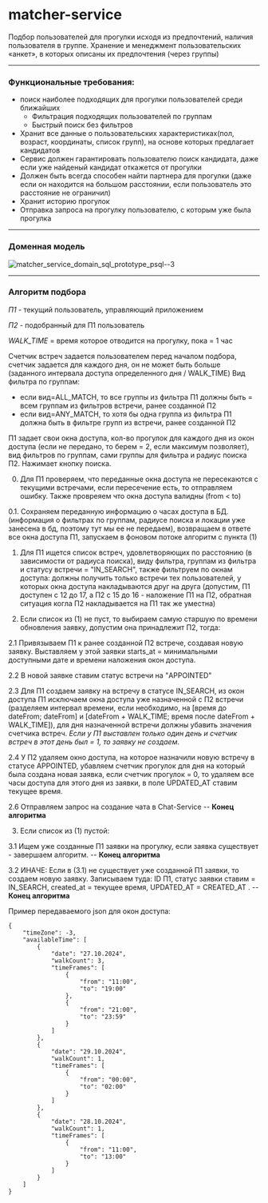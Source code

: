 # matcher-service
Подбор пользователей для прогулки исходя из предпочтений, наличия пользователя в группе. Хранение и менеджмент пользовательских «анкет», в которых описаны их предпочтения (через группы)

---
### Функциональные требования:

- поиск наиболее подходящих для прогулки пользователей среди ближайших
    - Фильтрация подходящих пользователей по группам
    - Быстрый поиск без фильтров
- Хранит все данные о пользовательских характеристиках(пол, возраст, координаты, список групп), на основе которых предлагает кандидатов
- Сервис должен гарантировать пользователю поиск кандидата, даже если уже найденый кандидат откажется от прогулки
- Должен быть всегда способен найти партнера для прогулки (даже если он находится на большом расстоянии, если пользователь это расстояние не ограничил)
- Хранит историю прогулок
- Отправка запроса на прогулку пользователю, с которым уже была прогулка

---
### Доменная модель

![matcher_service_domain_sql_prototype_psql--3](https://github.com/user-attachments/assets/a8e5f7c9-0ef5-4a41-b967-c1efa8885ab1)


---
### Алгоритм подбора
_П1_ - текущий пользователь, управляющий приложением

_П2_ - подобранный для П1 пользователь

_WALK_TIME_ = время которое отводится на прогулку, пока = 1 час

Счетчик встреч задается пользователем перед началом подбора, счетчик задается для каждого дня, он не может быть больше (заданного интервала доступа определенного дня / WALK_TIME) 
Вид фильтра по группам:
- если вид=ALL_MATCH, то все группы из фильтра П1 должны быть = всем группам из фильтров встречи, ранее созданной П2
- если вид=ANY_MATCH, то хотя бы одна группа из фильтра П1 должна быть в фильтре групп из встречи, ранее созданной П2

П1 задает свои окна доступа, кол-во прогулок для каждого дня из окон доступа (если не передано, то берем = 2, если максимум позволяет), вид фильтров по группам, сами группы для фильтра и радиус поиска П2. Нажимает кнопку поиска.

0. Для П1 проверяем, что переданные окна доступа не пересекаются с текущими встречами, если пересечение есть, то отправляем ошибку. Также провреяем что окна доступа валидны (from < to)


0.1. Сохраняем переданную информацию о часах доступа в БД. (информация о фильтрах по группам, радиусе поиска и локации уже занесена в бд, поэтому тут мы ее не передаем), возвращаем в ответе все окна доступа П1, запускаем в фоновом потоке алгоритм с пункта (1)

1. Для П1 ищется список встреч, удовлетворяющих по расстоянию (в зависимости от радиуса поиска), виду фильтра, группам из фильтра и статусу встречи = "IN_SEARCH", также фильтруем по окнам доступа: должны получить только встречи тех пользователей, у которых окна доступа накладываются друг на друга (допустим, П1 доступен с 12 до 17, а П2 c 15 до 16 - наложение П1 на П2, обратная ситуация когла П2 накладывается на П1 так же уместна)

2. Если список из (1) не пуст, то выбираем самую старшую по времени обновления заявку, допустим она принадлежит П2, тогда:

2.1  Привязываем П1 к ранее созданной П2 встрече, создавая новую заявку. Выставляем у этой заявки starts_at = минимальными доступными дате и времени наложения окон доступа. 

2.2  В новой заявке ставим статус встречи на "APPOINTED"

2.3 Для П1 создаем заявку на встречу в статусе IN_SEARCH, из окон доступа П1 исключаем окна доступа уже назначенной с П2 встречи (разделяем интервал времени, если необходимо, на [время до dateFrom; dateFrom] и [dateFrom + WALK_TIME; время после dateFrom + WALK_TIME]), для дня назначенной встречи должны убавить значения счетчика встреч. _Если у П1 выставлен только один день и счетчик встреч в этот день был = 1, то заявку не создаем_. 

2.4  У П2 удаляем окно доступа, на которое назначили новую встречу в статусе APPOINTED, убавляем счетчик прогулок для дня на который была создана новая заявка, если счетчик прогулок = 0, то удаляем все часы доступа для этого дня из заявки, в поле UPDATED_AT ставим текущее время.

2.6  Отправляем запрос на создание чата в Chat-Service -- **Конец алгоритма**

3. Если список из (1) пустой:

3.1 Ищем уже созданные П1 заявки на прогулку, если заявка существует - завершаем алгоритм. -- **Конец алгоритма**
   
3.2 ИНАЧЕ: Если в (3.1) не существует уже созданной П1 заявки, то создаем новую заявку. Записываем туда: ID П1, статус заявки ставим = IN_SEARCH, created_at = текущее время, UPDATED_AT = CREATED_AT . -- **Конец алгоритма**


Пример передаваемого json для окон доступа:
```
{
    "timeZone": -3,
    "availableTime": [
        {
            "date": "27.10.2024",
            "walkCount": 3,
            "timeFrames": [
                {
                    "from": "11:00",
                    "to": "19:00"
                },
                {
                    "from": "21:00",
                    "to": "23:59"
                }
            ]
        },
        {
            "date": "29.10.2024",
            "walkCount": 1,
            "timeFrames": [
                {
                    "from": "00:00",
                    "to": "02:00"
                }
            ]
        },
        {
            "date": "28.10.2024",
            "walkCount": 1,
            "timeFrames": [
                {
                    "from": "11:00",
                    "to": "13:00"
                }
            ]
        }
    ]
}
```
